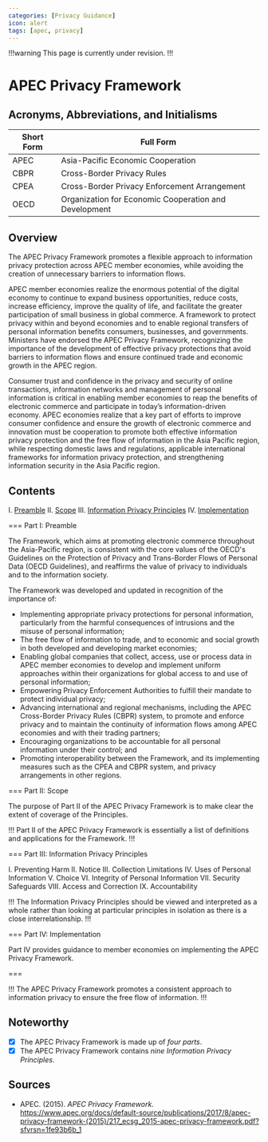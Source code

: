 ```yaml
---
categories: [Privacy Guidance]
icon: alert
tags: [apec, privacy]
---
```


!!!warning
This page is currently under revision.
!!!

# APEC Privacy Framework

## Acronyms, Abbreviations, and Initialisms

| Short Form | Full Form |
| - | - |
| APEC | Asia-Pacific Economic Cooperation |
| CBPR | Cross-Border Privacy Rules |
| CPEA | Cross-Border Privacy Enforcement Arrangement |
| OECD | Organization for Economic Cooperation and Development |

## Overview

The APEC Privacy Framework promotes a flexible approach to information privacy protection across APEC member economies, while avoiding the creation of unnecessary barriers to information flows.

APEC member economies realize the enormous potential of the digital economy to continue to expand business opportunities, reduce costs, increase efficiency, improve the quality of life, and facilitate the greater participation of small business in global commerce. A framework to protect privacy within and beyond economies and to enable regional transfers of personal information benefits consumers, businesses, and governments. Ministers have endorsed the APEC Privacy Framework, recognizing the importance of the development of effective privacy protections that avoid barriers to information flows and ensure continued trade and economic growth in the APEC region.

Consumer trust and confidence in the privacy and security of online transactions, information networks and management of personal information is critical in enabling member economies to reap the benefits of electronic commerce and participate in today’s information-driven economy. APEC economies realize that a key part of efforts to improve consumer confidence and
ensure the growth of electronic commerce and innovation must be cooperation to promote both effective information privacy protection and the free flow of information in the Asia Pacific region, while respecting domestic laws and regulations, applicable international frameworks for information privacy protection, and strengthening information security in the Asia Pacific region.

## Contents

I. [Preamble](#part-i-preamble)
II. [Scope](#part-ii-scope)
III. [Information Privacy Principles](#part-iii-information-privacy-principles)
IV. [Implementation](#part-iv-implementation)

=== Part I: Preamble

The Framework, which aims at promoting electronic commerce throughout the Asia-Pacific region, is consistent with the core values of the OECD's Guidelines on the Protection of Privacy and Trans-Border Flows of Personal Data (OECD Guidelines), and reaffirms the value of privacy to individuals and to the information society.

The Framework was developed and updated in recognition of the importance of:

- Implementing appropriate privacy protections for personal information, particularly from the harmful consequences of intrusions and the misuse of personal information;
- The free flow of information to trade, and to economic and social growth in both developed and developing market economies;
- Enabling global companies that collect, access, use or process data in APEC member economies to develop and implement uniform approaches within their organizations for global access to and use of personal information;
- Empowering Privacy Enforcement Authorities to fulfill their mandate to protect individual privacy;
- Advancing international and regional mechanisms, including the APEC Cross-Border Privacy Rules (CBPR) system, to promote and enforce privacy and to maintain the continuity of information flows among APEC economies and with their trading partners;
- Encouraging organizations to be accountable for all personal information under their control; and
- Promoting interoperability between the Framework, and its implementing measures such as the CPEA and CBPR system, and privacy arrangements in other regions.

=== Part II: Scope

The purpose of Part II of the APEC Privacy Framework is to make clear the extent of coverage of the Principles.

!!!
Part II of the APEC Privacy Framework is essentially a list of definitions and applications for the Framework.
!!!

=== Part III: Information Privacy Principles

I. Preventing Harm
II. Notice
III. Collection Limitations
IV. Uses of Personal Information
V. Choice
VI. Integrity of Personal Information
VII. Security Safeguards
VIII. Access and Correction
IX. Accountability

!!!
The Information Privacy Principles should be viewed and interpreted as a whole rather than looking at particular principles in isolation as there is a close interrelationship.
!!!

=== Part IV: Implementation

Part IV provides guidance to member economies on implementing the APEC Privacy Framework.

===

!!!
The APEC Privacy Framework promotes a consistent approach to information privacy to ensure the free flow of information.
!!!

## Noteworthy

- [x] The APEC Privacy Framework is made up of *four parts*.
- [x] The APEC Privacy Framework contains *nine Information Privacy Principles*.

## Sources

- APEC. (2015). *APEC Privacy Framework*. https://www.apec.org/docs/default-source/publications/2017/8/apec-privacy-framework-(2015)/217_ecsg_2015-apec-privacy-framework.pdf?sfvrsn=1fe93b6b_1